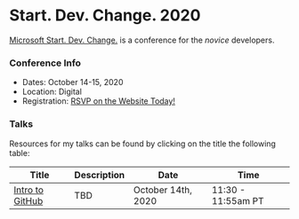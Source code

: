 # Start. Dev. Change. 2020

[Microsoft Start. Dev. Change.](https://startdevchange.com/) is a conference for the *novice* developers.  

### Conference Info
- Dates: October 14-15, 2020
- Location: Digital
- Registration: [RSVP on the Website Today!](https://startdevchange.com/)

### Talks

Resources for my talks can be found by clicking on the title the following table:

| Title | Description | Date | Time |
|-------|-------------|------|------|
| [Intro to GitHub](https://github.com/sguthals/talkswithdrg/tree/main/2020/start-dev-change/intro-to-github) | TBD | October 14th, 2020 | 11:30 - 11:55am PT |
